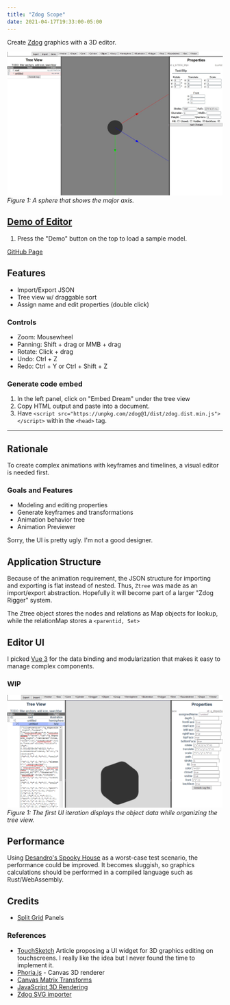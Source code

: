 ```yaml
---
title: "Zdog Scope"
date: 2021-04-17T19:33:00-05:00
---
```


Create [Zdog](https://zzz.dog/) graphics with a 3D editor.

![WIP 2: organizing the property panel and displaying axes](/portfolio/zdog-scope/wip2.jpg)
_Figure 1: A sphere that shows the major axis._

## [Demo of Editor](https://ceruulean.github.io/zdog-scope/)

1. Press the "Demo" button on the top to load a sample model.

[GitHub Page](https://github.com/ceruulean/zdog-scope)

## Features
- Import/Export JSON
- Tree view w/ draggable sort
- Assign name and edit properties (double click)

### Controls
- Zoom: Mousewheel
- Panning: Shift + drag or MMB + drag
- Rotate: Click + drag
- Undo: Ctrl + Z
- Redo: Ctrl + Y or Ctrl + Shift + Z

### Generate code embed

1. In the left panel, click on "Embed Dream" under the tree view
2. Copy HTML output and paste into a document.
3. Have `<script src="https://unpkg.com/zdog@1/dist/zdog.dist.min.js"></script>`
within the `<head>` tag.

---------

## Rationale

To create complex animations with keyframes and timelines, a visual editor is needed first.

### Goals and Features

- Modeling and editing properties
- Generate keyframes and transformations
- Animation behavior tree
- Animation Previewer

Sorry, the UI is pretty ugly. I'm not a good designer.

## Application Structure

Because of the animation requirement, the JSON structure for importing and exporting is flat instead of nested. Thus, `Ztree` was made as an import/export abstraction. Hopefully it will become part of a larger "Zdog Rigger" system.

The Ztree object stores the nodes and relations as Map objects for lookup, while the relationMap stores a `<parentid, Set>`


## Editor UI

I picked [Vue 3](https://v3.vuejs.org/) for the data binding and modularization that makes it easy to manage complex components.

### WIP

![WIP 1: Displaying object properties and Tree View](/portfolio/zdog-scope/wip1.png)
_Figure 1: The first UI iteration displays the object data while organizing the tree view._

## Performance

Using [Desandro's Spooky House](https://codepen.io/desandro/pen/OJLYxEB) as a worst-case test scenario, the performance could be improved. It becomes sluggish, so graphics calculations should be performed in a compiled language such as Rust/WebAssembly.

## Credits

- [Split Grid](https://github.com/nathancahill/split/tree/master/packages/split-grid) Panels

### References

- [TouchSketch][1] Article proposing a UI widget for 3D graphics editing on touchscreens. I really like the idea but I never found the time to implement it.
- [Phoria.js](https://github.com/kevinroast/phoria.js/blob/master/scripts/phoria-view.js) - Canvas 3D renderer
- [Canvas Matrix Transforms](https://riptutorial.com/html5-canvas/example/19666/a-transformation-matrix-to-track-translated--rotated---scaled-shape-s-)
- [JavaScript 3D Rendering](https://www.sitepoint.com/building-3d-engine-javascript/)
- [Zdog SVG importer](https://github.com/sakamies/zdog-svg-importer)

[1]: <https://hal.archives-ouvertes.fr/hal-01222203/document> (widget proposal for touchscreen)


